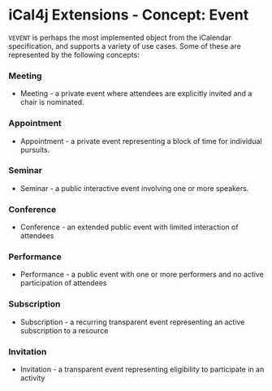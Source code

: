 # iCal4j Extensions - Concept: Event

`VEVENT` is perhaps the most implemented object from the iCalendar specification, and supports a variety of use
cases. Some of these are represented by the following concepts:

### Meeting

* Meeting - a private event where attendees are explicitly invited and a chair is nominated.

### Appointment

* Appointment - a private event representing a block of time for individual pursuits.

### Seminar

* Seminar - a public interactive event involving one or more speakers.

### Conference

* Conference - an extended public event with limited interaction of attendees

### Performance

* Performance - a public event with one or more performers and no active participation of attendees

### Subscription

* Subscription - a recurring transparent event representing an active subscription to a resource

### Invitation

* Invitation - a transparent event representing eligibility to participate in an activity
